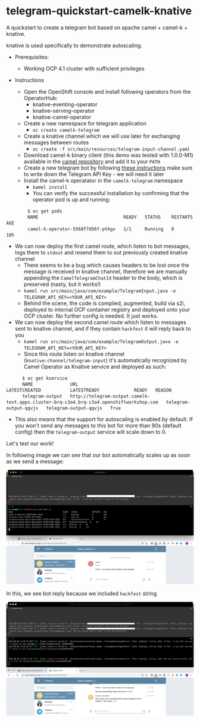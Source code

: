 # telegram-quickstart-camelk-knative
A quickstart to create a telegram bot based on apache camel + camel-k + knative.

knative is used specifically to demonstrate autoscaling.

- Prerequisites:
  - Working OCP 4.1 cluster with sufficient privileges

- Instructions
   - Open the OpenShift console and install following operators from the OperatorHub:
     - knative-eventing-operator
     - knative-serving-operator
     - knative-camel-operator
   - Create a new namespace for telegram application
     - `oc create camelk-telegram`
   - Create a knative channel which we will use later for exchanging messages between routes
     - `oc create -f src/main/resources/telegram-input-channel.yaml`
   - Download camel-k binary client (this demo was tested with 1.0.0-M1) available in the [camel repository](https://github.com/apache/camel-k/releases) and add it to your `PATH`
   - Create a new telegram bot by following [these instructions](https://web.telegram.org/#/im?p=@BotFather) make sure to write down the Telegram API Key - we will need it later
   - Install the camel-k operatator in the `camelk-telegram` namespace
     - `kamel install`
     - You can verify the successful installation by confirming that the operator pod is up and running:
``` 
        $ oc get pods
        NAME                                READY   STATUS    RESTARTS   AGE
        camel-k-operator-5568f7d56f-ptkgv   1/1     Running   0          18h
```
   - We can now deploy the first camel route, which listen to bot messages, logs them to `stdout` and resend them to out previously created knative channel
      - There seems to be a bug which causes headers to be lost once the message is received in knative channel, therefore we are manually appending the `CamelTelegramChatId` header to the body, which is preserved (nasty, but it works!)
      - `kamel run src/main/java/com/example/TelegramInput.java -e TELEGRAM_API_KEY=<YOUR_API_KEY>`
      - Behind the scene, the code is compiled, augmented, build via s2i, deployed to internal OCP container registry and deployed onto your OCP cluster. No further config is needed. It just works.
   - We can now deploy the second camel route which listen to messages sent to knative channel, and if they contain `hackfest` it will reply back to you
      - `kamel run src/main/java/com/example/TelegramOutput.java -e TELEGRAM_API_KEY=<YOUR_API_KEY>`
      - Since this route listen on knative channel (`knative:channel/telegram-input`) it's automatically recognized by Camel Operator as Knative service and deployed as such:
```
      $ oc get kservice
      NAME              URL                                                                                       LATESTCREATED           LATESTREADY             READY   REASON
      telegram-output   http://telegram-output.camelk-test.apps.cluster-brq-c3a4.brq-c3a4.openshiftworkshop.com   telegram-output-qqvjs   telegram-output-qqvjs   True
```

   - This also means that the support for autoscaling is enabled by default. If you won't send any messages to this bot for more than 90s (default config) then the `telegram-output` service will scale down to 0.
    
  Let's test our work!
  
  In following image we can see that our bot automatically scales up as soon as we send a message:
  
![Autoscaling in practice](screen1.png)

In this, we see bot reply because we included `hackfest` string

![Bot reply](screen2.png)
